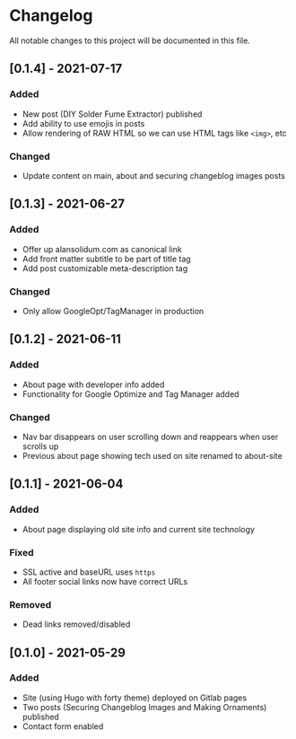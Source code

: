 # Changelog
All notable changes to this project will be documented in this file.

## [0.1.4] - 2021-07-17
### Added
- New post (DIY Solder Fume Extractor) published
- Add ability to use emojis in posts
- Allow rendering of RAW HTML so we can use HTML tags like `<img>`, etc

### Changed
- Update content on main, about and securing changeblog images posts 

## [0.1.3] - 2021-06-27
### Added
- Offer up alansolidum.com as canonical link
- Add front matter subtitle to be part of title tag
- Add post customizable meta-description tag

### Changed
- Only allow GoogleOpt/TagManager in production 

## [0.1.2] - 2021-06-11
### Added
- About page with developer info added
- Functionality for Google Optimize and Tag Manager added

### Changed
- Nav bar disappears on user scrolling down and reappears when user scrolls up
- Previous about page showing tech used on site renamed to about-site

## [0.1.1] - 2021-06-04
### Added
- About page displaying old site info and current site technology

### Fixed
- SSL active and baseURL uses `https`
- All footer social links now have correct URLs

### Removed
- Dead links removed/disabled

## [0.1.0] - 2021-05-29
### Added
- Site (using Hugo with forty theme) deployed on Gitlab pages
- Two posts (Securing Changeblog Images and Making Ornaments) published
- Contact form enabled
